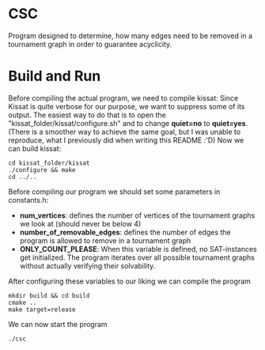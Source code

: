 # CSC
Program designed to determine, how many edges need to be removed in a tournament graph in order to guarantee acyclicity.

# Build and Run

Before compiling the actual program, we need to compile kissat:
Since Kissat is quite verbose for our purpose, we want to suppress some of its output.
The easiest way to do that is to open the "kissat_folder/kissat/configure.sh" and to change **quiet=no** to **quiet=yes**.
(There is a smoother way to achieve the same goal, but I was unable to reproduce, what I previously did when writing this README :'D)
Now we can build kissat:

```console
cd kissat_folder/kissat
./configure && make
cd ../..
```

Before compiling our program we should set some parameters in constants.h:
* **num_vertices**: defines the number of vertices of the tournament graphs we look at (should never be below 4)
* **number_of_removable_edges**: defines the number of edges the program is allowed to remove in a tournament graph
* **ONLY_COUNT_PLEASE**: When this variable is defined, no SAT-instances get initialized. The program iterates over all possible tournament graphs without actually verifying their solvability.

After configuring these variables to our liking we can compile the program

```console
mkdir build && cd build
cmake ..
make target=release
```

We can now start the program

```console
./csc
```